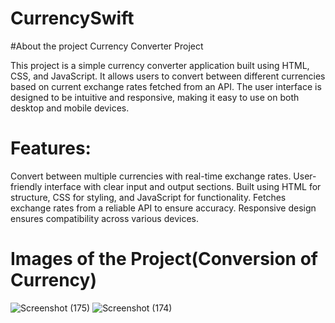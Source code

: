 # CurrencySwift
#About the project
Currency Converter Project

This project is a simple currency converter application built using HTML, CSS, and JavaScript. It allows users to convert between different currencies based on current exchange rates fetched from an API. The user interface is designed to be intuitive and responsive, making it easy to use on both desktop and mobile devices.

# Features:

Convert between multiple currencies with real-time exchange rates.
User-friendly interface with clear input and output sections.
Built using HTML for structure, CSS for styling, and JavaScript for functionality.
Fetches exchange rates from a reliable API to ensure accuracy.
Responsive design ensures compatibility across various devices.

# Images of the Project(Conversion of Currency)
![Screenshot (175)](https://github.com/Sagar2003github/CurrencySwift/assets/160381249/c96588b1-9167-46bf-88aa-f47759647c71)
![Screenshot (174)](https://github.com/Sagar2003github/CurrencySwift/assets/160381249/c8d5b35f-4ce5-4e74-b7e1-5d331813a073)
